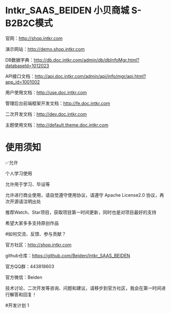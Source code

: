 # Intkr_SAAS_BEIDEN  小贝商城 S-B2B2C模式

官网：http://shop.intkr.com

演示网站：http://demo.shop.intkr.com

DB数据字典：http://db.doc.intkr.com/admin/db/dbInfoMgr.html?databaseId=1012023

API接口文档：http://api.doc.intkr.com/admin/api/info/mgr/api.html?app_id=1001002

用户使用文档：http://use.doc.intkr.com

管理后台前端框架开发文档：http://fe.doc.intkr.com

二次开发文档：http://dev.doc.intkr.com

主题使用文档：http://default.theme.doc.intkr.com

# 使用须知
✅允许

个人学习使用

允许用于学习、毕设等

允许进行商业使用，请自觉遵守使用协议，请遵守 Apache License2.0 协议，再次开源请注明出处

推荐Watch、Star项目，获取项目第一时间更新，同时也是对项目最好的支持

希望大家多多支持原创作品


#如何交流、反馈、参与贡献？

官方社区：http://shop.intkr.com

github仓库：https://github.com/Beiden/Intkr_SAAS_BEIDEN

官方QQ群：443818603

官方微信：Beiden

技术讨论、二次开发等咨询、问题和建议，请移步到官方社区，我会在第一时间进行解答和回复！

#开发计划
1 